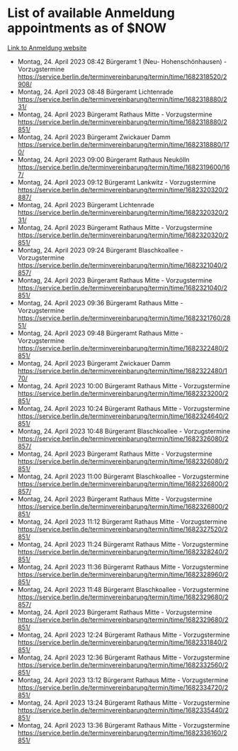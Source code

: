 # List of available Anmeldung appointments as of $NOW
[Link to Anmeldung website](https://service.berlin.de/terminvereinbarung/termin/tag.php?termin=1&anliegen[]=120686&dienstleisterlist=122210,122217,327316,122219,327312,122227,327314,122231,327346,122243,327348,122254,122252,329742,122260,329745,122262,329748,122271,327278,122273,327274,122277,327276,330436,122280,327294,122282,327290,122284,327292,122291,327270,122285,327266,122286,327264,122296,327268,150230,329760,122297,327286,122294,327284,122312,329763,122314,329775,122304,327330,122311,327334,122309,327332,317869,122281,327352,122279,329772,122283,122276,327324,122274,327326,122267,329766,122246,327318,122251,327320,122257,327322,122208,327298,122226,327300&herkunft=http%3A%2F%2Fservice.berlin.de%2Fdienstleistung%2F120686%2F)
- Montag, 24. April 2023 08:42 Bürgeramt 1 (Neu- Hohenschönhausen) - Vorzugstermine https://service.berlin.de/terminvereinbarung/termin/time/1682318520/2908/
- Montag, 24. April 2023 08:48 Bürgeramt Lichtenrade https://service.berlin.de/terminvereinbarung/termin/time/1682318880/231/
- Montag, 24. April 2023  Bürgeramt Rathaus Mitte - Vorzugstermine https://service.berlin.de/terminvereinbarung/termin/time/1682318880/2851/
- Montag, 24. April 2023  Bürgeramt Zwickauer Damm https://service.berlin.de/terminvereinbarung/termin/time/1682318880/170/
- Montag, 24. April 2023 09:00 Bürgeramt Rathaus Neukölln https://service.berlin.de/terminvereinbarung/termin/time/1682319600/167/
- Montag, 24. April 2023 09:12 Bürgeramt Lankwitz - Vorzugstermine https://service.berlin.de/terminvereinbarung/termin/time/1682320320/2887/
- Montag, 24. April 2023  Bürgeramt Lichtenrade https://service.berlin.de/terminvereinbarung/termin/time/1682320320/231/
- Montag, 24. April 2023  Bürgeramt Rathaus Mitte - Vorzugstermine https://service.berlin.de/terminvereinbarung/termin/time/1682320320/2851/
- Montag, 24. April 2023 09:24 Bürgeramt Blaschkoallee - Vorzugstermine https://service.berlin.de/terminvereinbarung/termin/time/1682321040/2857/
- Montag, 24. April 2023  Bürgeramt Rathaus Mitte - Vorzugstermine https://service.berlin.de/terminvereinbarung/termin/time/1682321040/2851/
- Montag, 24. April 2023 09:36 Bürgeramt Rathaus Mitte - Vorzugstermine https://service.berlin.de/terminvereinbarung/termin/time/1682321760/2851/
- Montag, 24. April 2023 09:48 Bürgeramt Rathaus Mitte - Vorzugstermine https://service.berlin.de/terminvereinbarung/termin/time/1682322480/2851/
- Montag, 24. April 2023  Bürgeramt Zwickauer Damm https://service.berlin.de/terminvereinbarung/termin/time/1682322480/170/
- Montag, 24. April 2023 10:00 Bürgeramt Rathaus Mitte - Vorzugstermine https://service.berlin.de/terminvereinbarung/termin/time/1682323200/2851/
- Montag, 24. April 2023 10:24 Bürgeramt Rathaus Mitte - Vorzugstermine https://service.berlin.de/terminvereinbarung/termin/time/1682324640/2851/
- Montag, 24. April 2023 10:48 Bürgeramt Blaschkoallee - Vorzugstermine https://service.berlin.de/terminvereinbarung/termin/time/1682326080/2857/
- Montag, 24. April 2023  Bürgeramt Rathaus Mitte - Vorzugstermine https://service.berlin.de/terminvereinbarung/termin/time/1682326080/2851/
- Montag, 24. April 2023 11:00 Bürgeramt Blaschkoallee - Vorzugstermine https://service.berlin.de/terminvereinbarung/termin/time/1682326800/2857/
- Montag, 24. April 2023  Bürgeramt Rathaus Mitte - Vorzugstermine https://service.berlin.de/terminvereinbarung/termin/time/1682326800/2851/
- Montag, 24. April 2023 11:12 Bürgeramt Rathaus Mitte - Vorzugstermine https://service.berlin.de/terminvereinbarung/termin/time/1682327520/2851/
- Montag, 24. April 2023 11:24 Bürgeramt Rathaus Mitte - Vorzugstermine https://service.berlin.de/terminvereinbarung/termin/time/1682328240/2851/
- Montag, 24. April 2023 11:36 Bürgeramt Rathaus Mitte - Vorzugstermine https://service.berlin.de/terminvereinbarung/termin/time/1682328960/2851/
- Montag, 24. April 2023 11:48 Bürgeramt Blaschkoallee - Vorzugstermine https://service.berlin.de/terminvereinbarung/termin/time/1682329680/2857/
- Montag, 24. April 2023  Bürgeramt Rathaus Mitte - Vorzugstermine https://service.berlin.de/terminvereinbarung/termin/time/1682329680/2851/
- Montag, 24. April 2023 12:24 Bürgeramt Rathaus Mitte - Vorzugstermine https://service.berlin.de/terminvereinbarung/termin/time/1682331840/2851/
- Montag, 24. April 2023 12:36 Bürgeramt Rathaus Mitte - Vorzugstermine https://service.berlin.de/terminvereinbarung/termin/time/1682332560/2851/
- Montag, 24. April 2023 13:12 Bürgeramt Rathaus Mitte - Vorzugstermine https://service.berlin.de/terminvereinbarung/termin/time/1682334720/2851/
- Montag, 24. April 2023 13:24 Bürgeramt Rathaus Mitte - Vorzugstermine https://service.berlin.de/terminvereinbarung/termin/time/1682335440/2851/
- Montag, 24. April 2023 13:36 Bürgeramt Rathaus Mitte - Vorzugstermine https://service.berlin.de/terminvereinbarung/termin/time/1682336160/2851/
